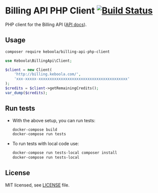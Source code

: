 # Billing API PHP Client [![Build Status](https://dev.azure.com/keboola-dev/billing-api-php-client/_apis/build/status/keboola.billing-api-php-client?branchName=main)](https://dev.azure.com/keboola-dev/billing-api-php-client/_build/latest?definitionId=89&branchName=main)

PHP client for the Billing API ([API docs](https://keboolabillingapi.docs.apiary.io/#)).

## Usage
```bash
composer require keboola/billing-api-php-client
```

```php
use Keboola\BillingApi\Client;

$client = new Client(
    'http://billing.keboola.com/',
    'xxx-xxxxx-xxxxxxxxxxxxxxxxxxxxxxxxxxxxxxxxxxxxxxxx'
);
$credits = $client->getRemainingCredits();
var_dump($credits);
```

## Run tests
- With the above setup, you can run tests:

    ```bash
    docker-compose build
    docker-compose run tests
    ```

- To run tests with local code use:

    ```bash
    docker-compose run tests-local composer install
    docker-compose run tests-local
    ```

## License

MIT licensed, see [LICENSE](./LICENSE) file.
